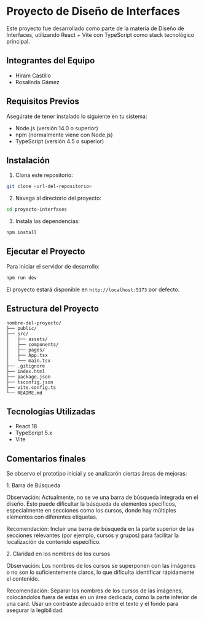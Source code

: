 # Proyecto de Diseño de Interfaces

Este proyecto fue desarrollado como parte de la materia de Diseño de Interfaces, utilizando React + Vite con TypeScript como stack tecnológico principal.

## Integrantes del Equipo
- Hiram Castillo
- Rosalinda Gámez

## Requisitos Previos

Asegúrate de tener instalado lo siguiente en tu sistema:
- Node.js (versión 14.0 o superior)
- npm (normalmente viene con Node.js)
- TypeScript (versión 4.5 o superior)

## Instalación

1. Clona este repositorio:
```bash
git clone <url-del-repositorio>
```

2. Navega al directorio del proyecto:
```bash
cd proyecto-interfaces
```

3. Instala las dependencias:
```bash
npm install
```

## Ejecutar el Proyecto

Para iniciar el servidor de desarrollo:

```bash
npm run dev
```

El proyecto estará disponible en `http://localhost:5173` por defecto.

## Estructura del Proyecto

```
nombre-del-proyecto/
├── public/
├── src/
│   ├── assets/
│   ├── components/
│   ├── pages/
│   ├── App.tsx
│   └── main.tsx
├── .gitignore
├── index.html
├── package.json
├── tsconfig.json
├── vite.config.ts
└── README.md
```

## Tecnologías Utilizadas

- React 18
- TypeScript 5.x
- Vite


## Comentarios finales

Se observo el prototipo inicial y se analizarón ciertas áreas de mejoras: 


1.⁠ ⁠Barra de Búsqueda 

Observación:
Actualmente, no se ve una barra de búsqueda integrada en el diseño. Esto puede dificultar la búsqueda de elementos specíficos, especialmente en secciones como los cursos, donde hay múltiples elementos con diferentes etiquetas. 

Recomendación:
Incluir una barra de búsqueda en la parte superior de las secciones relevantes (por ejemplo, cursos y grupos) para
facilitar la localización de contenido específico. 



2.⁠ ⁠Claridad en los nombres de los cursos 

Observación:
Los nombres de los cursos se superponen con las imágenes o no son lo suficientemente claros, lo que dificulta identificar rápidamente el contenido. 

Recomendación:
Separar los nombres de los cursos de las imágenes, colocándolos fuera de estas en un área dedicada, como la parte inferior de una card. Usar un contraste adecuado entre el texto y el fondo para asegurar la legibilidad. 
